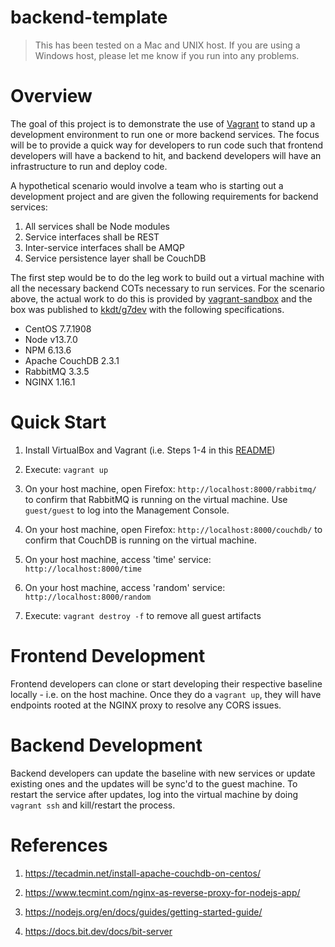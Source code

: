 # backend-template

> This has been tested on a Mac and UNIX host. If you are using a Windows host, please let me know if you run into any problems.

# Overview

The goal of this project is to demonstrate the use of [Vagrant](https://www.vagrantup.com/) to stand up a development environment to run one or more backend services. The focus will be to provide a quick way for developers to run code such that frontend developers will have a backend to hit, and backend developers will have an infrastructure to run and deploy code.

A hypothetical scenario would involve a team who is starting out a development project and are given the following requirements for backend services:

1. All services shall be Node modules
2. Service interfaces shall be REST
3. Inter-service interfaces shall be AMQP
4. Service persistence layer shall be CouchDB

The first step would be to do the leg work to build out a virtual machine with all the necessary backend COTs necessary to run services. For the scenario above, the actual work to do this is provided by [vagrant-sandbox](https://github.com/kkdt/vagrant-sandbox) and the box was published to [kkdt/g7dev](https://app.vagrantup.com/kkdt/boxes/g7dev) with the following specifications.

- CentOS 7.7.1908
- Node v13.7.0
- NPM 6.13.6
- Apache CouchDB 2.3.1
- RabbitMQ 3.3.5
- NGINX 1.16.1

# Quick Start

1. Install VirtualBox and Vagrant (i.e. Steps 1-4 in this [README](https://github.com/kkdt/vagrant-sandbox#quick-start))

2. Execute: `vagrant up`

3. On your host machine, open Firefox: `http://localhost:8000/rabbitmq/` to confirm that RabbitMQ is running on the virtual machine. Use `guest/guest` to log into the Management Console.

4. On your host machine, open Firefox: `http://localhost:8000/couchdb/` to confirm that CouchDB is running on the virtual machine.

5. On your host machine, access 'time' service: `http://localhost:8000/time`

6. On your host machine, access 'random' service: `http://localhost:8000/random`

7. Execute: `vagrant destroy -f` to remove all guest artifacts

# Frontend Development

Frontend developers can clone or start developing their respective baseline locally - i.e. on the host machine. Once they do a `vagrant up`, they will have endpoints rooted at the NGINX proxy to resolve any CORS issues.

# Backend Development

Backend developers can update the baseline with new services or update existing ones and the updates will be sync'd to the guest machine. To restart the service after updates, log into the virtual machine by doing `vagrant ssh` and kill/restart the process.

# References

1. https://tecadmin.net/install-apache-couchdb-on-centos/

2. https://www.tecmint.com/nginx-as-reverse-proxy-for-nodejs-app/

3. https://nodejs.org/en/docs/guides/getting-started-guide/

4. https://docs.bit.dev/docs/bit-server
